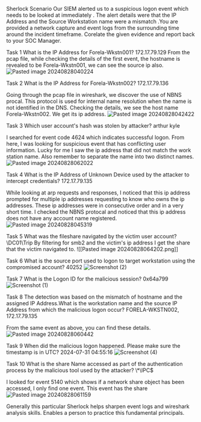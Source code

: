 Sherlock Scenario
Our SIEM alerted us to a suspicious logon event which needs to be looked at immediately . The alert details were that the IP Address and the Source Workstation name were a mismatch .You are provided a network capture and event logs from the surrounding time around the incident timeframe. Corelate the given evidence and report back to your SOC Manager.

Task 1
What is the IP Address for Forela-Wkstn001?
172.17.79.129
From the pcap file, while checking the details of the first event, the hostname is revealed to be Forela-Wkstn001, we can see the source ip also.
![Pasted image 20240828040224](https://github.com/user-attachments/assets/4f65d1d4-5bad-4352-8dea-cb9cf3a18b69)

Task 2
What is the IP Address for Forela-Wkstn002?
172.17.79.136

Going through the pcap file in wireshark, we discover the use of NBNS procal. This protocol is used for internal name resolution when the name is not identified in the DNS. Checking the details, we see the host name Forela-Wkstn002. We get its ip address.
![Pasted image 20240828042422](https://github.com/user-attachments/assets/da38c71f-c364-4f3d-92d2-339b93cf6bba)


Task 3
Which user account's hash was stolen by attacker?
arthur kyle

I searched for event code 4624 which indicates successful logon. From here, I was looking for suspicious event that has conflicting user information. Lucky for me I saw the ip address that did not match the work station name. Also remember to separate the name into two distinct names.
![Pasted image 20240828062022](https://github.com/user-attachments/assets/2fd64b89-dcea-4ea7-a2fd-77242a692c72)



Task 4
What is the IP Address of Unknown Device used by the attacker to intercept credentials?
172.17.79.135

While looking at arp requests and responses, I noticed that this ip address  prompted for multiple ip addresses requesting to know who owns the ip addresses. These ip addresses were in consecutive order and in a very short time. I checked the NBNS protocal and noticed that this ip address does not have any account name registered. 
![Pasted image 20240828045319](https://github.com/user-attachments/assets/3acc47ba-4fd9-47f1-a152-602b9915de55)

Task 5
What was the fileshare navigated by the victim user account?
\\DC01\Trip
By filtering for smb2 and the victim's ip address I get the share that the victim navigated to.
![[Pasted image 20240828064202.png]]

Task 6
What is the source port used to logon to target workstation using the compromised account?
40252
![Screenshot (2)](https://github.com/user-attachments/assets/563e027d-461d-43e0-b656-9be3460865fa)


Task 7
What is the Logon ID for the malicious session?
0x64a799
![Screenshot (1)](https://github.com/user-attachments/assets/0f94afbd-28e9-4f52-b078-6563298124f1)


Task 8
The detection was based on the mismatch of hostname and the assigned IP Address.What is the workstation name and the source IP Address from which the malicious logon occur?
FORELA-WKSTN002, 172.17.79.135

From the same event as above, you can find these details.
![Pasted image 20240828060442](https://github.com/user-attachments/assets/a2962b50-40ad-4962-ad8a-20998368c59a)


Task 9
When did the malicious logon happened. Please make sure the timestamp is in UTC?
2024-07-31 04:55:16
![Screenshot (4)](https://github.com/user-attachments/assets/65011f8e-d855-43c9-93fa-a87a3ec8f74e)


Task 10
What is the share Name accessed as part of the authentication process by the malicious tool used by the attacker?
\\*\IPC$

I looked for event 5140 which shows if a network share object has been accessed, I only find one event. This event has the share
![Pasted image 20240828061159](https://github.com/user-attachments/assets/a2f7e3d8-e6d1-41bc-9d11-8a90905c314f)



Generally this particular Sherlock helps sharpen event logs and wireshark analysis skills. Enables a person to practice this fundamental principals.

